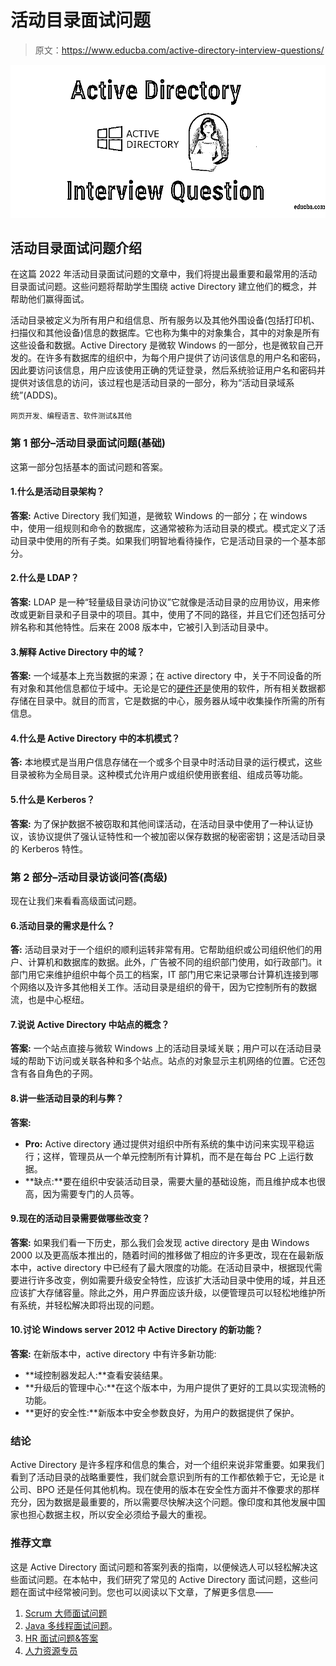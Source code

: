 # 活动目录面试问题

> 原文：<https://www.educba.com/active-directory-interview-questions/>

![active directory interview question](img/06aaab15ecb978aa6d8bbce01443f1ac.png)



## 活动目录面试问题介绍

在这篇 2022 年活动目录面试问题的文章中，我们将提出最重要和最常用的活动目录面试问题。这些问题将帮助学生围绕 active Directory 建立他们的概念，并帮助他们赢得面试。

活动目录被定义为所有用户和组信息、所有服务以及其他外围设备(包括打印机、扫描仪和其他设备)信息的数据库。它也称为集中的对象集合，其中的对象是所有这些设备和数据。Active Directory 是微软 Windows 的一部分，也是微软自己开发的。在许多有数据库的组织中，为每个用户提供了访问该信息的用户名和密码，因此要访问该信息，用户应该使用正确的凭证登录，然后系统验证用户名和密码并提供对该信息的访问，该过程也是活动目录的一部分，称为“活动目录域系统”(ADDS)。

<small>网页开发、编程语言、软件测试&其他</small>

### 第 1 部分–活动目录面试问题(基础)

这第一部分包括基本的面试问题和答案。

#### 1.什么是活动目录架构？

**答案:**
Active Directory 我们知道，是微软 Windows 的一部分；在 windows 中，使用一组规则和命令的数据库，这通常被称为活动目录的模式。模式定义了活动目录中使用的所有子类。如果我们明智地看待操作，它是活动目录的一个基本部分。

#### 2.什么是 LDAP？

**答案:**
LDAP 是一种“轻量级目录访问协议”它就像是活动目录的应用协议，用来修改或更新目录和子目录中的项目。其中，使用了不同的路径，并且它们还包括可分辨名称和其他特性。后来在 2008 版本中，它被引入到活动目录中。

#### 3.解释 Active Directory 中的域？

**答案:**
一个域基本上充当数据的来源；在 active directory 中，关于不同设备的所有对象和其他信息都位于域中。无论是它的[硬件还是](https://www.educba.com/hardware-vs-software/)使用的软件，所有相关数据都存储在目录中。就目的而言，它是数据的中心，服务器从域中收集操作所需的所有信息。

#### 4.什么是 Active Directory 中的本机模式？

**答:**
本地模式是当用户信息存储在一个或多个目录中时活动目录的运行模式，这些目录被称为全局目录。这种模式允许用户或组织使用嵌套组、组成员等功能。

#### 5.什么是 Kerberos？

**答案:**
为了保护数据不被窃取和其他间谍活动，在活动目录中使用了一种认证协议，该协议提供了强认证特性和一个被加密以保存数据的秘密密钥；这是活动目录的 Kerberos 特性。

### 第 2 部分–活动目录访谈问答(高级)

现在让我们来看看高级面试问题。

#### 6.活动目录的需求是什么？

**答:**
活动目录对于一个组织的顺利运转非常有用。它帮助组织或公司组织他们的用户、计算机和数据库的数据。此外，广告被不同的组织部门使用，如行政部门。it 部门用它来维护组织中每个员工的档案，IT 部门用它来记录哪台计算机连接到哪个网络以及许多其他相关工作。活动目录是组织的骨干，因为它控制所有的数据流，也是中心枢纽。

#### 7.说说 Active Directory 中站点的概念？

**答案:**
一个站点直接与微软 Windows 上的活动目录域关联；用户可以在活动目录域的帮助下访问或关联各种和多个站点。站点的对象显示主机网络的位置。它还包含有各自角色的子网。

#### 8.讲一些活动目录的利与弊？

**答案:**

*   **Pro:** Active directory 通过提供对组织中所有系统的集中访问来实现平稳运行；这样，管理员从一个单元控制所有计算机，而不是在每台 PC 上运行数据。
*   **缺点:**要在组织中安装活动目录，需要大量的基础设施，而且维护成本也很高，因为需要专门的人员等。

#### 9.现在的活动目录需要做哪些改变？

**答案:**
如果我们看一下历史，那么我们会发现 active directory 是由 Windows 2000 以及更高版本推出的，随着时间的推移做了相应的许多更改，现在在最新版本中，active directory 中已经有了最大限度的功能。在活动目录中，根据现代需要进行许多改变，例如需要升级安全特性，应该扩大活动目录中使用的域，并且还应该扩大存储容量。除此之外，用户界面应该升级，以便管理员可以轻松地维护所有系统，并轻松解决即将出现的问题。

#### 10.讨论 Windows server 2012 中 Active Directory 的新功能？

**答案:**
在新版本中，active directory 中有许多新功能:

*   **域控制器发起人:**查看安装结果。
*   **升级后的管理中心:**在这个版本中，为用户提供了更好的工具以实现流畅的功能。
*   **更好的安全性:**新版本中安全参数良好，为用户的数据提供了保护。

### 结论

Active Directory 是许多程序和信息的集合，对一个组织来说非常重要。如果我们看到了活动目录的战略重要性，我们就会意识到所有的工作都依赖于它，无论是 it 公司、BPO 还是任何其他机构。现在使用的版本在安全性方面并不像要求的那样充分，因为数据是最重要的，所以需要尽快解决这个问题。像印度和其他发展中国家也担心数据主权，所以安全必须给予最大的重视。

### 推荐文章

这是 Active Directory 面试问题和答案列表的指南，以便候选人可以轻松解决这些面试问题。在本帖中，我们研究了常见的 Active Directory 面试问题，这些问题在面试中经常被问到。您也可以阅读以下文章，了解更多信息——

1.  [Scrum 大师面试问题](https://www.educba.com/scrum-master-interview-questions/)
2.  [Java 多线程面试问题](https://www.educba.com/java-multi-threading-interview-questions/)。
3.  [HR 面试问题&答案](https://www.educba.com/hr-interview-questions-for-freshers/)
4.  [人力资源专员](https://www.educba.com/hr-generalist/)





